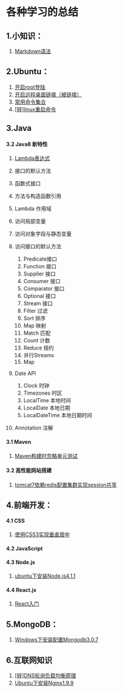 # 各种学习的总结

## 1.小知识：
1. [Markdown语法](./Others/1.Markdown语法.md)



## 2.Ubuntu：
1. [开启root登陆](./Ubuntu/1.开启root登陆.md)
2. [开启远程桌面链接（被链接）](./Ubuntu/2.开启远程桌面连接1.md)
3. [常用命令集合](./Ubuntu/3.常用命令集合.md)
4. [[转]linux重启命令](./Ubuntu/4.[转]linux重启命令.md)

## 3.Java  
#### 3.2 Java8 新特性  
1. [Lambda表达式](./Java/Java8Features/1.Lambda表达式.md)  
2. 接口的默认方法   

3. 函数式接口  
4. 方法与构造函数引用    
5. Lambda 作用域  
6. 访问局部变量  
7. 访问对象字段与静态变量  
8. 访问接口的默认方法  
    1. Predicate接口  
    2. Function 接口  
    3. Supplier 接口  
    4. Consumer 接口  
    5. Comparator 接口  
    6. Optional 接口  
    7. Stream 接口  
    8. Filter 过滤  
    9. Sort 排序  
    10. Map 映射  
    11. Match 匹配  
    12. Count 计数  
    13. Reduce 规约  
    14. 并行Streams  
    15. Map  
9. Date API  
    1. Clock 时钟
    2. Timezones 时区
    3. LocalTime 本地时间
    4. LocalDate 本地日期
    5. LocalDateTime 本地日期时间  
10. Annotation 注解  

#### 3.1 Maven  
1. [Maven构建时忽略单元测试](./Java/Maven/1.Maven构建时忽略单元测试.md)  

#### 3.2 高性能网站搭建  
1. [tomcat7依赖redis配置集群实现session共享](./Java/HeighWeb/1.tomcat7依赖redis配置集群实现session共享.md)  

## 4.前端开发：  
#### 4.1 CSS  
1. [使用CSS3实现垂直居中](./FrontEnd/css/1.CSS3实现垂直居中.md)  

#### 4.2 JavaScript  
#### 4.3 Node.js  
1. [ubuntu下安装Node.js4.1.1](./Node.js/1.Ubuntu下安装Node.js.md)  

#### 4.4 React.js
1. [React入门](./React/1.React入门.md)  

## 5.MongoDB：
1. [Windows下安装配置Mongodb3.0.7](./MongoDB/1.Windows下安装配置.md)  

## 6.互联网知识  
1. [[转]DNS轮询负载均衡原理](./Internet/1.[转]DNS轮询负载均衡原理.md)  
2. [Ubuntu下安装Nginx1.9.9](./Internet/2.Ubuntu下安装Nginx1.9.9.md)  
